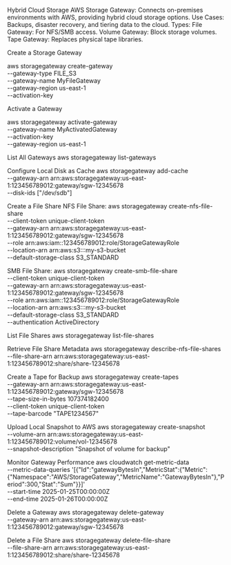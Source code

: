 Hybrid Cloud Storage
AWS Storage Gateway:
Connects on-premises environments with AWS, providing hybrid cloud storage options.
Use Cases: Backups, disaster recovery, and tiering data to the cloud.
Types:
File Gateway: For NFS/SMB access.
Volume Gateway: Block storage volumes.
Tape Gateway: Replaces physical tape libraries.

Create a Storage Gateway

aws storagegateway create-gateway \
  --gateway-type FILE_S3 \
  --gateway-name MyFileGateway \
  --gateway-region us-east-1 \
  --activation-key <activation-key>


Activate a Gateway

aws storagegateway activate-gateway \
  --gateway-name MyActivatedGateway \
  --activation-key <activation-key> \
  --gateway-region us-east-1


List All Gateways
aws storagegateway list-gateways

Configure Local Disk as Cache
aws storagegateway add-cache \
  --gateway-arn arn:aws:storagegateway:us-east-1:123456789012:gateway/sgw-12345678 \
  --disk-ids ["/dev/sdb"]


Create a File Share
NFS File Share:
aws storagegateway create-nfs-file-share \
  --client-token unique-client-token \
  --gateway-arn arn:aws:storagegateway:us-east-1:123456789012:gateway/sgw-12345678 \
  --role arn:aws:iam::123456789012:role/StorageGatewayRole \
  --location-arn arn:aws:s3:::my-s3-bucket \
  --default-storage-class S3_STANDARD

SMB File Share:
aws storagegateway create-smb-file-share \
  --client-token unique-client-token \
  --gateway-arn arn:aws:storagegateway:us-east-1:123456789012:gateway/sgw-12345678 \
  --role arn:aws:iam::123456789012:role/StorageGatewayRole \
  --location-arn arn:aws:s3:::my-s3-bucket \
  --default-storage-class S3_STANDARD \
  --authentication ActiveDirectory

List File Shares
aws storagegateway list-file-shares


Retrieve File Share Metadata
aws storagegateway describe-nfs-file-shares \
  --file-share-arn arn:aws:storagegateway:us-east-1:123456789012:share/share-12345678


Create a Tape for Backup
aws storagegateway create-tapes \
  --gateway-arn arn:aws:storagegateway:us-east-1:123456789012:gateway/sgw-12345678 \
  --tape-size-in-bytes 107374182400 \
  --client-token unique-client-token \
  --tape-barcode "TAPE1234567"


Upload Local Snapshot to AWS
aws storagegateway create-snapshot \
  --volume-arn arn:aws:storagegateway:us-east-1:123456789012:volume/vol-12345678 \
  --snapshot-description "Snapshot of volume for backup"


Monitor Gateway Performance
aws cloudwatch get-metric-data \
  --metric-data-queries '[{"Id":"gatewayBytesIn","MetricStat":{"Metric":{"Namespace":"AWS/StorageGateway","MetricName":"GatewayBytesIn"},"Period":300,"Stat":"Sum"}}]' \
  --start-time 2025-01-25T00:00:00Z \
  --end-time 2025-01-26T00:00:00Z


Delete a Gateway
aws storagegateway delete-gateway \
  --gateway-arn arn:aws:storagegateway:us-east-1:123456789012:gateway/sgw-12345678


Delete a File Share
aws storagegateway delete-file-share \
  --file-share-arn arn:aws:storagegateway:us-east-1:123456789012:share/share-12345678


